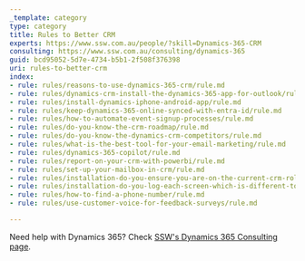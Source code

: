 ```yaml
---
_template: category
type: category
title: Rules to Better CRM
experts: https://www.ssw.com.au/people/?skill=Dynamics-365-CRM
consulting: https://www.ssw.com.au/consulting/dynamics-365
guid: bcd95052-5d7e-4734-b5b1-2f508f376398
uri: rules-to-better-crm
index:
- rule: rules/reasons-to-use-dynamics-365-crm/rule.md
- rule: rules/dynamics-crm-install-the-dynamics-365-app-for-outlook/rule.md
- rule: rules/install-dynamics-iphone-android-app/rule.md
- rule: rules/keep-dynamics-365-online-synced-with-entra-id/rule.md
- rule: rules/how-to-automate-event-signup-processes/rule.md
- rule: rules/do-you-know-the-crm-roadmap/rule.md
- rule: rules/do-you-know-the-dynamics-crm-competitors/rule.md
- rule: rules/what-is-the-best-tool-for-your-email-marketing/rule.md
- rule: rules/dynamics-365-copilot/rule.md
- rule: rules/report-on-your-crm-with-powerbi/rule.md
- rule: rules/set-up-your-mailbox-in-crm/rule.md
- rule: rules/installation-do-you-ensure-you-are-on-the-current-crm-rollup/rule.md
- rule: rules/installation-do-you-log-each-screen-which-is-different-to-the-default/rule.md
- rule: rules/how-to-find-a-phone-number/rule.md
- rule: rules/use-customer-voice-for-feedback-surveys/rule.md

---
```


Need help with Dynamics 365? Check [SSW's Dynamics 365 Consulting page](https://www.ssw.com.au/consulting/dynamics-365).
